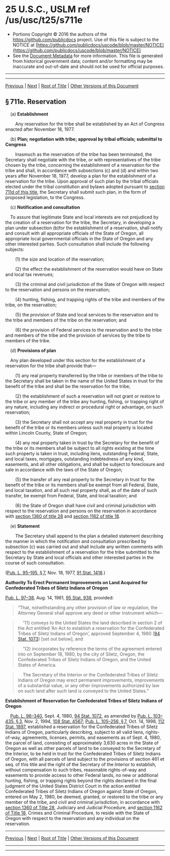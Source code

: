 ---
---

# 25 U.S.C., USLM ref /us/usc/t25/s711e

* Portions Copyright © 2016 the authors of the https://github.com/publicdocs project.
  Use of this file is subject to the NOTICE at [https://github.com/publicdocs/uscode/blob/master/NOTICE](https://github.com/publicdocs/uscode/blob/master/NOTICE)
* See the [Document Metadata](././../../../../..//README.md) for more information.
  This file is generated from historical government data; content and/or formatting may be inaccurate and out-of-date and should not be used for official purposes.

----------
----------

[Previous](./../../../../..//us/usc/t25/ch14/schXXX–A/m__us_usc_t25_s711d.md) | [Next](./../../../../..//us/usc/t25/ch14/schXXX–A/m__us_usc_t25_s711f.md) | [Root of Title](./../../../../../) | [Other Versions of this Document](https://publicdocs.github.io/go/links?ns=uslm&ref=%2Fus%2Fusc%2Ft25%2Fs711e)

## § 711e. Reservation

    (a) __Establishment__ 

        Any reservation for the tribe shall be established by an Act of Congress enacted after November 18, 1977.

    (b) __Plan; negotiation with tribe; approval by tribal officials; submittal to Congress__ 

        Inasmuch as the reservation of the tribe has been terminated, the Secretary shall negotiate with the tribe, or with representatives of the tribe chosen by the tribe, concerning the establishment of a reservation for the tribe and shall, in accordance with subsections (c) and (d) and within two years after November 18, 1977, develop a plan for the establishment of a reservation for the tribe. Upon approval of such plan by the tribal officials elected under the tribal constitution and bylaws adopted pursuant to [section 711d of this title][/us/usc/t25/s711d], the Secretary shall submit such plan, in the form of proposed legislation, to the Congress.

    (c) __Notification and consultation__ 

    To assure that legitimate State and local interests are not prejudiced by the creation of a reservation for the tribe, the Secretary, in developing a plan under subsection (b)for the establishment of a reservation, shall notify and consult with all appropriate officials of the State of Oregon, all appropriate local governmental officials in the State of Oregon and any other interested parties. Such consultation shall include the following subjects:

        (1) the size and location of the reservation;

        (2) the effect the establishment of the reservation would have on State and local tax revenues;

        (3) the criminal and civil jurisdiction of the State of Oregon with respect to the reservation and persons on the reservation;

        (4) hunting, fishing, and trapping rights of the tribe and members of the tribe, on the reservation;

        (5) the provision of State and local services to the reservation and to the tribe and members of the tribe on the reservation; and

        (6) the provision of Federal services to the reservation and to the tribe and members of the tribe and the provision of services by the tribe to members of the tribe.

    (d) __Provisions of plan__ 

    Any plan developed under this section for the establishment of a reservation for the tribe shall provide that—

        (1) any real property transferred by the tribe or members of the tribe to the Secretary shall be taken in the name of the United States in trust for the benefit of the tribe and shall be the reservation for the tribe;

        (2) the establishment of such a reservation will not grant or restore to the tribe or any member of the tribe any hunting, fishing, or trapping right of any nature, including any indirect or procedural right or advantage, on such reservation;

        (3) the Secretary shall not accept any real property in trust for the benefit of the tribe or its members unless such real property is located within Lincoln County, State of Oregon;

        (4) any real property taken in trust by the Secretary for the benefit of the tribe or its members shall be subject to all rights existing at the time such property is taken in trust, including liens, outstanding Federal, State, and local taxes, mortgages, outstanding indebtedness of any kind, easements, and all other obligations, and shall be subject to foreclosure and sale in accordance with the laws of the State of Oregon;

        (5) the transfer of any real property to the Secretary in trust for the benefit of the tribe or its members shall be exempt from all Federal, State, and local taxation, and all such real property shall, as of the date of such transfer, be exempt from Federal, State, and local taxation; and

        (6) the State of Oregon shall have civil and criminal jurisdiction with respect to the reservation and persons on the reservation in accordance with [section 1360 of title 28][/us/usc/t28/s1360] and [section 1162 of title 18][/us/usc/t18/s1162].

    (e) __Statement__ 

        The Secretary shall append to the plan a detailed statement describing the manner in which the notification and consultation prescribed by subsection (c) was carried out and shall include any written comments with respect to the establishment of a reservation for the tribe submitted to the Secretary by State and local officials and other interested parties in the course of such consultation.

([Pub. L. 95–195, § 7][/us/pl/95/195/s7], Nov. 18, 1977, [91 Stat. 1418][/us/stat/91/1418].)

 __Authority To Erect Permanent Improvements on Land Acquired for Confederated Tribes of Siletz Indians of Oregon__ 

[Pub. L. 97–38][/us/pl/97/38], Aug. 14, 1981, [95 Stat. 938][/us/stat/95/938], provided: 

> “That, notwithstanding any other provision of law or regulation, the Attorney General shall approve any deed or other instrument which—

>     “(1) conveys to the United States the land described in section 2 of the Act entitled ‘An Act to establish a reservation for the Confederated Tribes of Siletz Indians of Oregon’, approved September 4, 1980 ([94 Stat. 1073][/us/stat/94/1073]) \[set out below\], and

>     “(2) incorporates by reference the terms of the agreement entered into on September 18, 1980, by the city of Siletz, Oregon, the Confederated Tribes of Siletz Indians of Oregon, and the United States of America.

>     The Secretary of the Interior or the Confederated Tribes of Siletz Indians of Oregon may erect permanent improvements, improvements of a substantial value, or any other improvements authorized by law on such land after such land is conveyed to the United States.”

 __Establishment of Reservation for Confederated Tribes of Siletz Indians of Oregon__ 

    [Pub. L. 96–340][/us/pl/96/340], Sept. 4, 1980, [94 Stat. 1072][/us/stat/94/1072], as amended by [Pub. L. 103–435, § 3][/us/pl/103/435/s3], Nov. 2, 1994, [108 Stat. 4567][/us/stat/108/4567]; [Pub. L. 105–256, § 7][/us/pl/105/256/s7], Oct. 14, 1998, [112 Stat. 1897][/us/stat/112/1897], established a reservation for the Confederated Tribes of Siletz Indians of Oregon, particularly describing, subject to all valid liens, rights-of-way, agreements, licenses, permits, and easements as of Sept. 4, 1980, the parcel of land, consisting of approximately 3,630 acres in the State of Oregon as well as other parcels of land to be conveyed to the Secretary of the Interior, to be held in trust for the Confederated Tribes of Siletz Indians of Oregon, with all parcels of land subject to the provisions of section 461 et seq. of this title and the right of the Secretary of the Interior to establish, without compensation to such tribes, reasonable rights-of-way and easements to provide access to other Federal lands, no new or additional hunting, fishing, or trapping rights beyond the rights declared in the final judgment of the United States District Court in the action entitled Confederated Tribes of Siletz Indians of Oregon against State of Oregon, entered on May 2, 1980, be deemed, granted, or restored to the tribe or any member of the tribe, and civil and criminal jurisdiction, in accordance with [section 1360 of Title 28][/us/usc/t28/s1360], Judiciary and Judicial Procedure, and [section 1162 of Title 18][/us/usc/t18/s1162], Crimes and Criminal Procedure, to reside with the State of Oregon with respect to the reservation and any individual on the reservation.

----------

[Previous](./../../../../..//us/usc/t25/ch14/schXXX–A/m__us_usc_t25_s711d.md) | [Next](./../../../../..//us/usc/t25/ch14/schXXX–A/m__us_usc_t25_s711f.md) | [Root of Title](./../../../../../) | [Other Versions of this Document](https://publicdocs.github.io/go/links?ns=uslm&ref=%2Fus%2Fusc%2Ft25%2Fs711e)

----------
----------

[/us/usc/t25/s711d]: https://publicdocs.github.io/go/links?ns=uslm&ref=%2Fus%2Fusc%2Ft25%2Fs711d
[/us/usc/t28/s1360]: https://publicdocs.github.io/go/links?ns=uslm&ref=%2Fus%2Fusc%2Ft28%2Fs1360
[/us/usc/t18/s1162]: https://publicdocs.github.io/go/links?ns=uslm&ref=%2Fus%2Fusc%2Ft18%2Fs1162
[/us/pl/95/195/s7]: https://publicdocs.github.io/go/links?ns=uslm&ref=%2Fus%2Fpl%2F95%2F195%2Fs7
[/us/stat/91/1418]: https://publicdocs.github.io/go/links?ns=uslm&ref=%2Fus%2Fstat%2F91%2F1418
[/us/pl/97/38]: https://publicdocs.github.io/go/links?ns=uslm&ref=%2Fus%2Fpl%2F97%2F38
[/us/stat/95/938]: https://publicdocs.github.io/go/links?ns=uslm&ref=%2Fus%2Fstat%2F95%2F938
[/us/stat/94/1073]: https://publicdocs.github.io/go/links?ns=uslm&ref=%2Fus%2Fstat%2F94%2F1073
[/us/pl/96/340]: https://publicdocs.github.io/go/links?ns=uslm&ref=%2Fus%2Fpl%2F96%2F340
[/us/stat/94/1072]: https://publicdocs.github.io/go/links?ns=uslm&ref=%2Fus%2Fstat%2F94%2F1072
[/us/pl/103/435/s3]: https://publicdocs.github.io/go/links?ns=uslm&ref=%2Fus%2Fpl%2F103%2F435%2Fs3
[/us/stat/108/4567]: https://publicdocs.github.io/go/links?ns=uslm&ref=%2Fus%2Fstat%2F108%2F4567
[/us/pl/105/256/s7]: https://publicdocs.github.io/go/links?ns=uslm&ref=%2Fus%2Fpl%2F105%2F256%2Fs7
[/us/stat/112/1897]: https://publicdocs.github.io/go/links?ns=uslm&ref=%2Fus%2Fstat%2F112%2F1897
[/us/usc/t28/s1360]: https://publicdocs.github.io/go/links?ns=uslm&ref=%2Fus%2Fusc%2Ft28%2Fs1360
[/us/usc/t18/s1162]: https://publicdocs.github.io/go/links?ns=uslm&ref=%2Fus%2Fusc%2Ft18%2Fs1162


